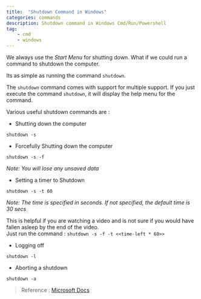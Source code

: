 ```yaml
---
title:  "Shutdown Command in Windows"
categories: commands
description: Shutdown command in Windows Cmd/Run/Powershell
tag: 
    - cmd
    - windows
---
```


We always use the _Start Menu_ for shutting down. What if we could run a command to shutdown the computer.  

Its as simple as running the command `shutdown`.  

The `shutdown` command comes with support for multiple support. If you just execute the command `shutdown`, it will display the help menu for the command.

Various useful shutdown commands are :

  
* Shutting down the computer

``` 
shutdown -s
```

* Forcefully Shutting down the computer

``` 
shutdown -s -f
```

_Note: You will lose any unsaved data_

* Setting a timer to Shutdown

``` 
shutdown -s -t 60
```

_Note: The time is specified in seconds. If not specified, the default time is 30 secs_

This is helpful if you are watching a video and is not sure if you would have fallen asleep by the end of the video.  
Just run the command : `shutdown -s -f -t <<time-left * 60>>`

* Logging off

``` 
shutdown -l
```

* Aborting a shutdown

``` 
shutdown -a
```

> Reference : [Microsoft Docs](https://docs.microsoft.com/en-us/windows-server/administration/windows-commands/shutdown)